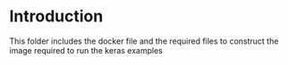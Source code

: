 # Introduction 
This folder includes the docker file and the required files to construct the image required to run the keras examples
